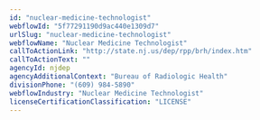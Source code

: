 ```yaml
---
id: "nuclear-medicine-technologist"
webflowId: "5f77291190d9ac440e1309d7"
urlSlug: "nuclear-medicine-technologist"
webflowName: "Nuclear Medicine Technologist"
callToActionLink: "http://state.nj.us/dep/rpp/brh/index.htm"
callToActionText: ""
agencyId: njdep
agencyAdditionalContext: "Bureau of Radiologic Health"
divisionPhone: "(609) 984-5890"
webflowIndustry: "Nuclear Medicine Technologist"
licenseCertificationClassification: "LICENSE"
---
```

